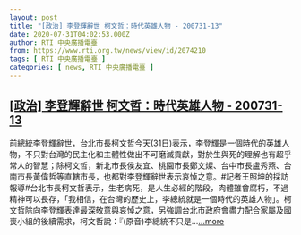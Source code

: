 ```yaml
---
layout: post
title: "[政治] 李登輝辭世 柯文哲：時代英雄人物 - 200731-13"
date: 2020-07-31T04:02:53.000Z
author: RTI 中央廣播電臺
from: https://www.rti.org.tw/news/view/id/2074210
tags: [ RTI 中央廣播電臺 ]
categories: [ news, RTI 中央廣播電臺 ]
---
```

<!--1596168173000-->
[[政治] 李登輝辭世 柯文哲：時代英雄人物 - 200731-13](https://www.rti.org.tw/news/view/id/2074210)
------

<div>
前總統李登輝辭世，台北市長柯文哲今天(31日)表示，李登輝是一個時代的英雄人物，不只對台灣的民主化和主體性做出不可磨滅貢獻，對於生與死的理解也有超乎常人的智慧；除柯文哲，新北市長侯友宜、桃園市長鄭文燦、台中市長盧秀燕、台南市長黃偉哲等直轄市長，也都對李登輝辭世表示哀悼之意。#記者王照坤的採訪報導#台北市長柯文哲表示，生老病死，是人生必經的階段，肉體雖會腐朽，不過精神可以長存，「我相信，在台灣的歷史上，李總統就是一個時代的英雄人物」。柯文哲除向李登輝表達最深敬意與哀悼之意，另強調台北市政府會盡力配合家屬及國喪小組的後續需求，柯文哲說：『(原音)李總統不只是...<a target="_blank" href="https://www.rti.org.tw/news/view/id/2074210">...more</a>
</div>
